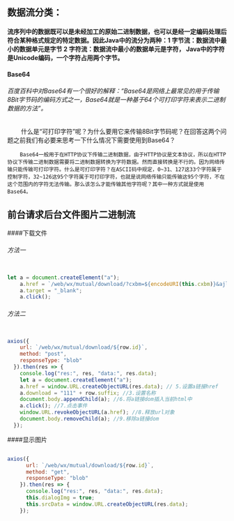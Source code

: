 ## 数据流分类：

#### 流序列中的数据既可以是未经加工的原始二进制数据，也可以是经一定编码处理后符合某种格式规定的特定数据。因此Java中的流分为两种：1 字节流：数据流中最小的数据单元是字节 2 字符流：数据流中最小的数据单元是字符， Java中的字符是Unicode编码，一个字符占用两个字节。


#### Base64

###### 百度百科中对Base64有一个很好的解释：“Base64是网络上最常见的用于传输8Bit字节码的编码方式之一，Base64就是一种基于64个可打印字符来表示二进制数据的方法”。

        什么是“可打印字符”呢？为什么要用它来传输8Bit字节码呢？在回答这两个问题之前我们有必要来思考一下什么情况下需要使用到Base64？

		Base64一般用于在HTTP协议下传输二进制数据，由于HTTP协议是文本协议，所以在HTTP协议下传输二进制数据需要将二进制数据转换为字符数据。然而直接转换是不行的。因为网络传输只能传输可打印字符。什么是可打印字符？在ASCII码中规定，0~31、127这33个字符属于控制字符，32~126这95个字符属于可打印字符，也就是说网络传输只能传输这95个字符，不在这个范围内的字符无法传输。那么该怎么才能传输其他字符呢？其中一种方式就是使用Base64。








## 前台请求后台文件图片二进制流


####下载文件

###### 方法一

```javascript

let a = document.createElement("a");
    a.href = `/web/wx/mutual/download/?cxbm=${encodeURI(this.cxbm)}&ajlbbm=${encodeURI(this.selectAjlb)}`;
    a.target = "_blank";
    a.click();

```


###### 方法二

```javascript

axios({
    url: `/web/wx/mutual/download/${row.id}`,
    method: "post",
    responseType: "blob"
  }).then(res => {
	console.log("res:", res, "data:", res.data);
	let a = document.createElement("a");
	a.href = window.URL.createObjectURL(res.data); // 5.设置a链接href
	a.download = "111" + row.suffix; //3.设置名称
	document.body.appendChild(a); //6.将a链接dom插入当前html中
	a.click(); //7.点击事件
	window.URL.revokeObjectURL(a.href); //8.释放url对象
	document.body.removeChild(a); //9.移除a链接dom
  });

```


####显示图片

```javascript

axios({
      url: `/web/wx/mutual/download/${row.id}`,
      method: "get",
      responseType: "blob"
    }).then(res => {
      console.log("res:", res, "data:", res.data);
      this.dialogImg = true;
      this.srcData = window.URL.createObjectURL(res.data);
    });

```
